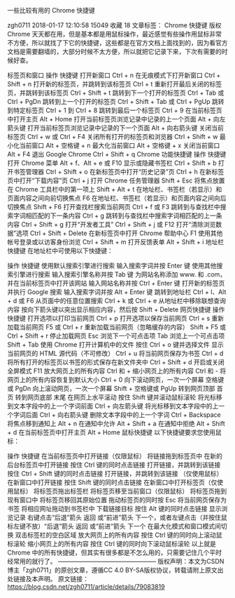 一些比较有用的 Chrome 快捷键

zgh0711 2018-01-17 12:10:58  15049  收藏 18
文章标签： Chrome 快捷键
版权
Chrome 天天都在用，但是基本都是用鼠标操作，最近感觉有些操作用鼠标非常不方便，所以就找了下它的快捷键，这些都是在官方文档上面找到的，因为看官方文档是需要翻墙的，大部分时候不太方便，所以就把它记录下来，下次有需要的时候好查。

标签页和窗口
操作	快捷键
打开新窗口	Ctrl + n
在无痕模式下打开新窗口	Ctrl + Shift + n
打开新的标签页，并跳转到该标签页	Ctrl + t
重新打开最后关闭的标签页，并跳转到该标签页	Ctrl + Shift + t
跳转到下一个打开的标签页	Ctrl + Tab 或 Ctrl + PgDn
跳转到上一个打开的标签页	Ctrl + Shift + Tab 或 Ctrl + PgUp
跳转到特定标签页	Ctrl + 1 到 Ctrl + 8
跳转到最后一个标签页	Ctrl + 9
在当前标签页中打开主页	Alt + Home
打开当前标签页浏览记录中记录的上一个页面	Alt + 向左箭头键
打开当前标签页浏览记录中记录的下一个页面	Alt + 向右箭头键
关闭当前标签页	Ctrl + w 或 Ctrl + F4
关闭所有打开的标签页和浏览器	Ctrl + Shift + w
最小化当前窗口	Alt + 空格键 + n
最大化当前窗口	Alt + 空格键 + x
关闭当前窗口	Alt + F4
退出 Google Chrome	Ctrl + Shift + q
Chrome 功能快捷键
操作	快捷键
打开 Chrome 菜单	Alt + f、Alt + e 或 F10
显示或隐藏书签栏	Ctrl + Shift + b
打开书签管理器	Ctrl + Shift + o
在新标签页中打开“历史记录”页	Ctrl + h
在新标签页中打开“下载内容”页	Ctrl + j
打开 Chrome 任务管理器	Shift + Esc
将焦点放置在 Chrome 工具栏中的第一项上	Shift + Alt + t
在地址栏、书签栏（若显示）和页面内容之间向前切换焦点	F6
在地址栏、书签栏（若显示）和页面内容之间向后切换焦点	Shift + F6
打开查找栏搜索当前网页	Ctrl + f 或 F3
跳转到与查找栏中搜索字词相匹配的下一条内容	Ctrl + g
跳转到与查找栏中搜索字词相匹配的上一条内容	Ctrl + Shift + g
打开“开发者工具”	Ctrl + Shift + j 或 F12
打开“清除浏览数据”选项	Ctrl + Shift + Delete
在新标签页中打开 Chrome 帮助中心	F1
使用其他帐号登录或以访客身份浏览	Ctrl + Shift + m
打开反馈表单	Alt + Shift + i
地址栏快捷键
在地址栏中可使用以下快捷键：

操作	快捷键
使用默认搜索引擎进行搜索	输入搜索字词并按 Enter 键
使用其他搜索引擎进行搜索	输入搜索引擎名称并按 Tab 键
为网站名称添加 www. 和 .com，并在当前标签页中打开该网站	输入网站名称并按 Ctrl + Enter 键
打开新的标签页并执行 Google 搜索	输入搜索字词并按 Alt + Enter 键
跳转到地址栏	Ctrl + l、Alt + d 或 F6
从页面中的任意位置搜索	Ctrl + k 或 Ctrl + e
从地址栏中移除联想查询内容	按向下箭头键以突出显示相应内容，然后按 Shift + Delete
网页快捷键
操作	快捷键
打开选项以打印当前网页	Ctrl + p
打开选项以保存当前网页	Ctrl + s
重新加载当前网页	F5 或 Ctrl + r
重新加载当前网页（忽略缓存的内容）	Shift + F5 或 Ctrl + Shift + r
停止加载网页	Esc
浏览下一个可点击项	Tab
浏览上一个可点击项	Shift + Tab
使用 Chrome 打开计算机中的文件	按住 Ctrl + o 键并选择文件
显示当前网页的 HTML 源代码（不可修改）	Ctrl + u
将当前网页保存为书签	Ctrl + d
将所有打开的标签页以书签的形式保存在新文件夹中	Ctrl + Shift + d
开启或关闭全屏模式	F11
放大网页上的所有内容	Ctrl 和 +
缩小网页上的所有内容	Ctrl 和 -
将网页上的所有内容恢复到默认大小	Ctrl + 0
向下滚动网页，一次一个屏幕	空格键或 PgDn
向上滚动网页，一次一个屏幕	Shift + 空格键或 PgUp
转到网页顶部	首页
转到网页底部	末尾
在网页上水平滚动	按住 Shift 键并滚动鼠标滚轮
将光标移到文本字段中的上一个字词前面	Ctrl + 向左箭头键
将光标移到文本字段中的上一个字词后面	Ctrl + 向右箭头键
删除文本字段中的上一个字词	Ctrl + Backspace
将焦点移到通知上	Alt + n
在通知中允许	Alt + Shift + a
在通知中拒绝	Alt + Shift + d
在当前标签页中打开主页	Alt + Home
鼠标快捷键
以下快捷键要求您使用鼠标：

操作	快捷键
在当前标签页中打开链接（仅限鼠标）	将链接拖到标签页中
在新的后台标签页中打开链接	按住 Ctrl 键的同时点击链接
打开链接，并跳转到该链接	按住 Ctrl + Shift 键的同时点击链接
打开链接，并跳转到该链接	（仅使用鼠标）
在新窗口中打开链接	按住 Shift 键的同时点击链接
在新窗口中打开标签页（仅使用鼠标）	将标签页拖出标签栏
将标签页移至当前窗口（仅限鼠标）	将标签页拖到现有窗口中
将标签页移回其原始位置	拖动标签页的同时按 Esc
将当前网页保存为书签	将相应网址拖动到书签栏中
下载链接目标	按住 Alt 键的同时点击链接
显示浏览记录	右键点击“后退”箭头 返回 或“前进”箭头 下一个，或者左键点击（并按住鼠标左键不放）“后退”箭头 返回 或“前进”箭头 下一个
在最大化模式和窗口模式间切换	双击标签栏的空白区域
放大网页上的所有内容	按住 Ctrl 键的同时向上滚动鼠标滚轮
缩小网页上的所有内容	按住 Ctrl 键的同时向下滚动鼠标滚轮
以上就是 Chrome 中的所有快捷键，但其实有很多都是不怎么用的，只需要记住几个平时经常用的就行了。
————————————————
版权声明：本文为CSDN博主「zgh0711」的原创文章，遵循CC 4.0 BY-SA版权协议，转载请附上原文出处链接及本声明。
原文链接：https://blog.csdn.net/zgh0711/article/details/79083819